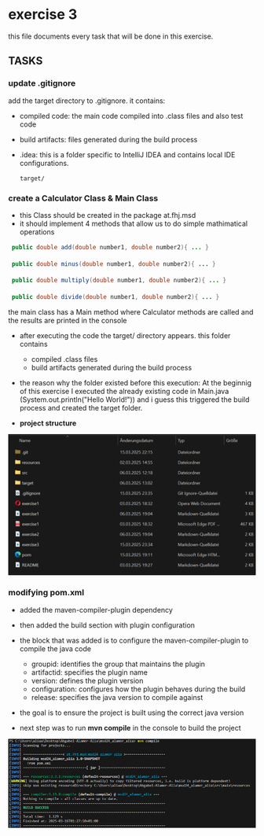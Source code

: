# exercise 3

this file documents every task that will be done in this exercise.

## TASKS

### update .gitignore

add the target directory to .gitignore. it contains:

- compiled code: the main code compiled into .class files and also test code
- build artifacts: files generated during the build process
- .idea: this is a folder specific to IntelliJ IDEA and contains local IDE configurations.

    ```plaintext
    target/
    ```

### create a Calculator Class & Main Class

- this Class should be created in the package at.fhj.msd
- it should implement 4 methods that allow us to do simple mathimatical operations

```java
 public double add(double number1, double number2){ ... }

 public double minus(double number1, double number2){ ... }

 public double multiply(double number1, double number2){ ... }

 public double divide(double number1, double number2){ ... }
```

the main class has a Main method where Calculator methods are called and the results are printed in the console

- after executing the code the target/ directory appears. this folder contains
  - compiled .class files
  - build artifacts generated during the build process
- the reason why the folder existed before this execution:
At the beginnig of this exercise I executed the already existing code in Main.java (System.out.println("Hello World!")) and i guess this triggered the build process and created the target folder.

- **project structure**

![project structure](resources/images/ex3_1.png)

### modifying pom.xml

- added the maven-compiler-plugin dependency
- then added the build section with plugin configuration

- the block that was added is to configure the maven-compiler-plugin to compile the java code
  - groupid: identifies the group that maintains the plugin
  - artifactid: specifies the plugin name
  - version: defines the plugin version
  - configuration: configures how the plugin behaves during the build
  - release: specifies the java version to compile against
- the goal is to ensure the project is built using the correct java version
- next step was to run **mvn compile** in the console to build the project

![mvn compile](resources/images/ex3_2.png)
